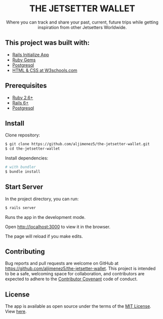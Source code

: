 <h1 align="center"> THE JETSETTER WALLET</h1>
<p align="center">
  Where you can track and share your past, current, future trips while getting inspiration from other Jetsetters Worldwide.
</p>

## This project was built with:

- [Rails Initialize App](https://guides.rubyonrails.org/v3.2/getting_started.html)
- [Ruby Gems](https://rubygems.org/)
- [Postgresql](https://www.postgresql.org/)
- [HTML & CSS at W3schools.com](https://www.w3schools.com/)

## Prerequisites

- [Ruby 2.6+](https://www.ruby-lang.org/en/documentation/installation/)
- [Rails 6+](https://gorails.com/setup/osx/10.14-mojave)
- [Postgresql](https://www.postgresql.org/)

## Install

Clone repository:

```sh
$ git clone https://github.com/aljimenez5/the-jetsetter-wallet.git
$ cd the-jetsetter-wallet
```

Install dependencies:

```sh
# with bundler
$ bundle install
```

## Start Server

In the project directory, you can run:

```sh
$ rails server
```

Runs the app in the development mode.

Open [http://localhost:3000](http://localhost:3000) to view it in the browser.

The page will reload if you make edits.



## Contributing

Bug reports and pull requests are welcome on GitHub at https://github.com/aljimenez5/the-jetsetter-wallet. This project is intended to be a safe, welcoming space for collaboration, and contributors are expected to adhere to the [Contributor Covenant](http://contributor-covenant.org) code of conduct.

## License

The app is available as open source under the terms of the [MIT License](https://opensource.org/licenses/MIT). View [here](https://github.com/aljimenez5/the-jetsetter-wallet/blob/master/LICENSE).




